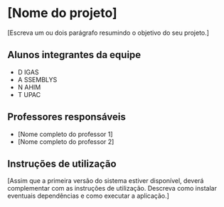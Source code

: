 # [Nome do projeto]

[Escreva um ou dois  parágrafo resumindo o objetivo do seu projeto.]

## Alunos integrantes da equipe

* D IGAS
* A SSEMBLYS
* N AHIM
* T UPAC

## Professores responsáveis

* [Nome completo do professor 1]
* [Nome completo do professor 2]

## Instruções de utilização

[Assim que a primeira versão do sistema estiver disponível, deverá complementar com as instruções de utilização. Descreva como instalar eventuais dependências e como executar a aplicação.]
